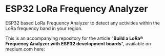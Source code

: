 # ESP32 LoRa Frequency Analyzer

ESP32 based LoRa Frequency Analyzer to detect any activities within the LoRa frequency band in your region.

This is an accompanying repository for the article "**Build a LoRa® Frequency Analyzer with ESP32 development boards**", available on medium.com here:
